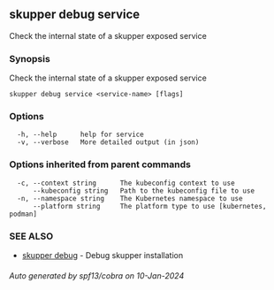## skupper debug service

Check the internal state of a skupper exposed service

### Synopsis

Check the internal state of a skupper exposed service

```
skupper debug service <service-name> [flags]
```

### Options

```
  -h, --help      help for service
  -v, --verbose   More detailed output (in json)
```

### Options inherited from parent commands

```
  -c, --context string      The kubeconfig context to use
      --kubeconfig string   Path to the kubeconfig file to use
  -n, --namespace string    The Kubernetes namespace to use
      --platform string     The platform type to use [kubernetes, podman]
```

### SEE ALSO

* [skupper debug](skupper_debug.md)	 - Debug skupper installation

###### Auto generated by spf13/cobra on 10-Jan-2024
